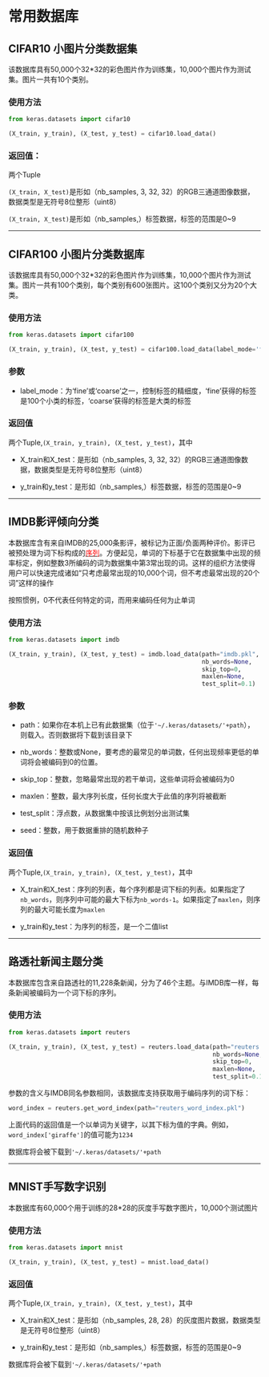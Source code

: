 # 常用数据库

## CIFAR10 小图片分类数据集

该数据库具有50,000个32*32的彩色图片作为训练集，10,000个图片作为测试集。图片一共有10个类别。

### 使用方法
```python
from keras.datasets import cifar10

(X_train, y_train), (X_test, y_test) = cifar10.load_data()
```

### 返回值：

两个Tuple

```(X_train, X_test)```是形如（nb_samples, 3, 32, 32）的RGB三通道图像数据，数据类型是无符号8位整形（uint8）

```(X_train, X_test)```是形如（nb_samples,）标签数据，标签的范围是0~9

***

## CIFAR100 小图片分类数据库

该数据库具有50,000个32*32的彩色图片作为训练集，10,000个图片作为测试集。图片一共有100个类别，每个类别有600张图片。这100个类别又分为20个大类。

### 使用方法
```python
from keras.datasets import cifar100

(X_train, y_train), (X_test, y_test) = cifar100.load_data(label_mode='fine')
```

### 参数

* label_mode：为‘fine’或‘coarse’之一，控制标签的精细度，‘fine’获得的标签是100个小类的标签，‘coarse’获得的标签是大类的标签

### 返回值

两个Tuple,```(X_train, y_train), (X_test, y_test)```，其中

* X_train和X_test：是形如（nb_samples, 3, 32, 32）的RGB三通道图像数据，数据类型是无符号8位整形（uint8）

* y_train和y_test：是形如（nb_samples,）标签数据，标签的范围是0~9

***

## IMDB影评倾向分类

本数据库含有来自IMDB的25,000条影评，被标记为正面/负面两种评价。影评已被预处理为词下标构成的[<font color='#FF0000'>序列</font>](../preprocessing/sequence)。方便起见，单词的下标基于它在数据集中出现的频率标定，例如整数3所编码的词为数据集中第3常出现的词。这样的组织方法使得用户可以快速完成诸如“只考虑最常出现的10,000个词，但不考虑最常出现的20个词”这样的操作

按照惯例，0不代表任何特定的词，而用来编码任何为止单词

### 使用方法
```python
from keras.datasets import imdb

(X_train, y_train), (X_test, y_test) = imdb.load_data(path="imdb.pkl",
                                                      nb_words=None,
                                                      skip_top=0,
                                                      maxlen=None,
                                                      test_split=0.1)
```

### 参数

* path：如果你在本机上已有此数据集（位于```'~/.keras/datasets/'+path```），则载入。否则数据将下载到该目录下

* nb_words：整数或None，要考虑的最常见的单词数，任何出现频率更低的单词将会被编码到0的位置。

* skip_top：整数，忽略最常出现的若干单词，这些单词将会被编码为0

* maxlen：整数，最大序列长度，任何长度大于此值的序列将被截断

* test_split：浮点数，从数据集中按该比例划分出测试集

* seed：整数，用于数据重排的随机数种子

### 返回值

两个Tuple,```(X_train, y_train), (X_test, y_test)```，其中

* X_train和X_test：序列的列表，每个序列都是词下标的列表。如果指定了```nb_words```，则序列中可能的最大下标为```nb_words-1```。如果指定了```maxlen```，则序列的最大可能长度为```maxlen```

* y_train和y_test：为序列的标签，是一个二值list

***

## 路透社新闻主题分类

本数据库包含来自路透社的11,228条新闻，分为了46个主题。与IMDB库一样，每条新闻被编码为一个词下标的序列。

### 使用方法
```python
from keras.datasets import reuters

(X_train, y_train), (X_test, y_test) = reuters.load_data(path="reuters.pkl",
                                                         nb_words=None,
                                                         skip_top=0,
                                                         maxlen=None,
                                                         test_split=0.1)
```

参数的含义与IMDB同名参数相同，该数据库支持获取用于编码序列的词下标：
```python
word_index = reuters.get_word_index(path="reuters_word_index.pkl")
```
上面代码的返回值是一个以单词为关键字，以其下标为值的字典。例如，```word_index['giraffe']```的值可能为```1234```

数据库将会被下载到```'~/.keras/datasets/'+path```

***

## MNIST手写数字识别

本数据库有60,000个用于训练的28*28的灰度手写数字图片，10,000个测试图片

### 使用方法
```python
from keras.datasets import mnist

(X_train, y_train), (X_test, y_test) = mnist.load_data()
```

### 返回值

两个Tuple,```(X_train, y_train), (X_test, y_test)```，其中

* X_train和X_test：是形如（nb_samples, 28, 28）的灰度图片数据，数据类型是无符号8位整形（uint8）

* y_train和y_test：是形如（nb_samples,）标签数据，标签的范围是0~9

数据库将会被下载到```'~/.keras/datasets/'+path```